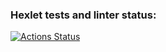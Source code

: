 ### Hexlet tests and linter status:
[![Actions Status](https://github.com/blerafon12/data-analytics-project-92/actions/workflows/hexlet-check.yml/badge.svg)](https://github.com/blerafon12/data-analytics-project-92/actions)